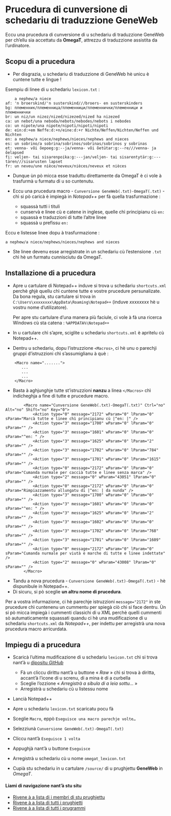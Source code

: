 # Prucedura di cunversione di schedariu di traduzzione GeneWeb

Eccu una prucedura di cunversione di u schedariu di traduzzione GeneWeb per ch’ellu sia accettatu da  __OmegaT__, attrezzu di traduzzione assistita da l’urdinatore.

## Scopu di a prucedura

- Per disgrazia, u schedariu di traduzzione di GeneWeb hè unicu è cuntene tutte e lingue !
  
Esempiu di linee di u schedariu `lexicon.txt` :
```
    a nephew/a niece
af: 'n broerskind/'n susterskind///broers- en susterskinders
bg: племенник/племенница/племенници/племеннички/племенници и племеннички
br: un niz/un nizez/nized/nizezed/nized ha nizezed
ca: un nebot/una neboda/nebots/nebodes/nebots i nebodes
co: un nipote/una nipote/nipoti/nipoti/nipoti
de: ein:d:+em Neffe:d:+n/eine:d:+r Nichte/Neffen/Nichten/Neffen und Nichten
en: a nephew/a niece/nephews/nieces/nephews and nieces
es: un sobrino/a sobrina/sobrinos/sobrinas/sobrinos y sobrinas
et: venna- või õepoeg:g:--ja/venna- või õetütar:g:--re///venna- ja õelapsed
fi: veljen- tai sisarenpoika:g:---jan/veljen- tai sisarentytär:g:---tären///sisarusten lapset
fr: un neveu/une nièce/neveux/nièces/neveux et nièces
```
- Dunque ùn pò micca esse traduttu direttamente da OmegaT è ci vole à trasfurmà u furmatu di u so cuntenutu.

- Eccu una prucedura macro - `Cunversione GeneWeb(.txt)-OmegaT(.txt)` - chì si pò caricà è impiegà in _Notepad++_ per fà quella trasfurmazione :
  - squassà tutti i tituli
  - cunservà e linee cù e catene in inglese, quelle chì principianu cù `en: ` 
  - squassà e traduzzioni di tutte l’altre linee 
  - squassà u prefissu `en: `
  
Eccu e listesse linee dopu à trasfurmazione :
```
a nephew/a niece/nephews/nieces/nephews and nieces
```
- Ste linee devenu esse arregistrate in un schedariu cù l’estensione `.txt` chì hè un furmatu cunnisciutu da OmegaT.

## Installazione di a prucedura

- Apre u cartulare di Notepad++ induve si trova u schedariu `shortcuts.xml` perchè ghjè quellu chì cuntene tutte e vostre prucedure persunalizate. Da bona regula, stu cartulare si trova in `C:\Users\xxxxxxxx\AppData\Roaming\Notepad++` (induve _xxxxxxxx_ hè u vostru nome d’utilizatore).  

    Per apre stu cartulare d’una manera più faciule, ci vole à fà una ricerca Windows cù sta catena : `%APPDATA%\Notepad++`

- In u cartulare chì s’apre, sciglite u schedariu `shortcuts.xml` è apritelu cù Notepad++.

- Dentru u schedariu, dopu l’istruzzione `<Macros>`, ci hè unu o parechji gruppi d’istruzzioni chì s’assumiglianu à què :
```
	<Macro name=".......">
	   ...
	   ...
	   ...
	</Macro>
```
- Basta à aghjunghje tutte st’istruzzioni __nanzu__ a linea `</Macros>` chì indicheghja a fine di tutte e prucedure macro.
```
        <Macro name="Cunversione GeneWeb(.txt)-OmegaT(.txt)" Ctrl="no" Alt="no" Shift="no" Key="0">
            <Action type="0" message="2172" wParam="0" lParam="0" sParam="Marcà tutte e linee chì principianu cù |^en: |" />
            <Action type="3" message="1700" wParam="0" lParam="0" sParam="" />
            <Action type="3" message="1601" wParam="0" lParam="0" sParam="^en: " />
            <Action type="3" message="1625" wParam="0" lParam="2" sParam="" />
            <Action type="3" message="1702" wParam="0" lParam="784" sParam="" />
            <Action type="3" message="1701" wParam="0" lParam="1615" sParam="" />
            <Action type="0" message="2172" wParam="0" lParam="0" sParam="Cumanda nurmale per caccià tutte e linee senza marca" />
            <Action type="2" message="0" wParam="43051" lParam="0" sParam="" />
            <Action type="0" message="2172" wParam="0" lParam="0" sParam="Rimpiazzamentu allungatu di |^en: | da nunda" />
            <Action type="3" message="1700" wParam="0" lParam="0" sParam="" />
            <Action type="3" message="1601" wParam="0" lParam="0" sParam="^en: " />
            <Action type="3" message="1625" wParam="0" lParam="2" sParam="" />
            <Action type="3" message="1602" wParam="0" lParam="0" sParam="" />
            <Action type="3" message="1702" wParam="0" lParam="768" sParam="" />
            <Action type="3" message="1701" wParam="0" lParam="1609" sParam="" />
            <Action type="0" message="2172" wParam="0" lParam="0" sParam="Cumanda nurmale per viutà e marche di tutte e linee indettate" />
            <Action type="2" message="0" wParam="43008" lParam="0" sParam="" />
        </Macro>
```
- Tandu a nova prucedura - `Cunversione GeneWeb(.txt)-OmegaT(.txt)` - hè dispunibule in Notepad++.
- Di sicuru, si pò sceglie __un altru nome di prucedura__.  

Per a vostra infurmazione, ci hè parechje istruzzioni `message="2172"` in ste prucedure chì cuntenenu un cummentu per spiegà ciò chì si face dentru. Ùn si pò micca impiegà i cummenti classichi di u XML perchè quelli cummenti sò autumaticamente squassati quandu ci hè una mudificazione di u schedariu `shortcuts.xml` da _Notepad++_, per indettu per arregistrà una nova prucedura macro arricurdata.

## Impiegu di a prucedura

- Scaricà l’ultima mudificazione di u schedariu `lexicon.txt` chì si trova nant’à u [dipositu _GitHub_](https://github.com/geneweb/geneweb/blob/master/hd/lang/lexicon.txt)
    - Fà un cliccu dirittu nant’à u buttone « _Raw_ » chì si trova à diritta, accant’à l’icone di u screnu, di a mina è di a curbella
    - Sceglie l’ozzione « _Arregistrà a sibula di a leia sottu…_ »
    - Arregistrà u schedariu cù u listessu nome
	
- Lancià Notepad++
- Apre u schedariu `lexicon.txt` scaricatu pocu fà
- Sceglie `Macro`, eppò `Eseguisce una macro parechje volte…`
- Selezziunà `Cunversione GeneWeb(.txt)-OmegaT(.txt)`
- Cliccu nant’à `Eseguisce 1 volta`
- Appughjà nant’à u buttone `Eseguisce`
- Arregistrà u schedariu cù u nome `omegat_lexicon.txt`
 - Cupià stu schedariu in u cartulare `/source/` di u prughjettu __GeneWeb__ in _OmegaT_.

#### Liami di navigazione nant’à stu situ
- [Rivene à a lista di i membri di stu prughjettu](./)
- [Rivene à a lista di tutti i prughjetti](../)
- [Rivene à a lista di tutti i prugrammi](../../../../#readme)
